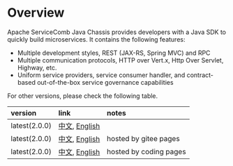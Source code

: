 # Overview
Apache ServiceComb Java Chassis provides developers with a Java SDK to quickly build microservices. It contains the following features:

* Multiple development styles, REST (JAX-RS, Spring MVC) and RPC
* Multiple communication protocols, HTTP over Vert.x, Http Over Servlet, Highway, etc.
* Uniform service providers, service consumer handler, and contract-based out-of-the-box service governance capabilities

For other versions, please check the following table.

| version | link | notes |
| :--- | :--- | :--- |
| latest(2.0.0) | [中文][apache.zh_CN], [English][apache.en_US] | |
| latest(2.0.0) | [中文][gitee.zh_CN], [English][gitee.en_US] | hosted by gitee pages |
| latest(2.0.0) | [中文][coding.zh_CN], [English][coding.en_US] | hosted by coding pages|

[apache.zh_CN]: https://servicecomb.apache.org/references/java-chassis/zh_CN/
[apache.en_US]: https://servicecomb.apache.org/references/java-chassis/en_US/
[gitee.zh_CN]: https://servicecomb.gitee.io/servicecomb-java-chassis-doc/java-chassis/zh_CN/
[gitee.en_US]: https://servicecomb.gitee.io/servicecomb-java-chassis-doc/java-chassis/en_US/
[coding.zh_CN]: https://1v96us.coding-pages.com/docs/java-chassis/zh_CN/
[coding.en_US]: https://1v96us.coding-pages.com/docs/java-chassis/en_US/
